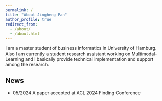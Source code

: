 ```yaml
---
permalink: /
title: "About Jingheng Pan"
author_profile: true
redirect_from: 
  - /about/
  - /about.html
---
```


I am a master student of business informatics in University of Hamburg. Also I am currently a student research assistant working on Multimodal-Learning and I basically provide technical implementation and support among the research.

## News
- 05/2024 A paper accepted at ACL 2024 Finding Conference
